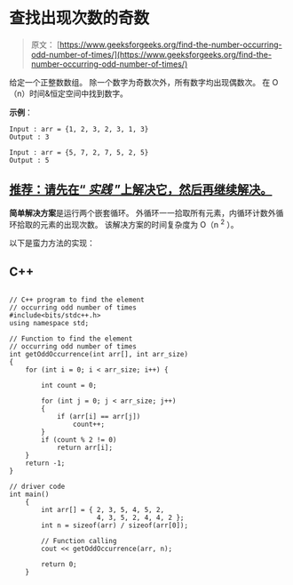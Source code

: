 # 查找出现次数的奇数

> 原文： [https://www.geeksforgeeks.org/find-the-number-occurring-odd-number-of-times/](https://www.geeksforgeeks.org/find-the-number-occurring-odd-number-of-times/)

给定一个正整数数组。 除一个数字为奇数次外，所有数字均出现偶数次。 在 O（n）时间&恒定空间中找到数字。

**示例**：

```
Input : arr = {1, 2, 3, 2, 3, 1, 3}
Output : 3

Input : arr = {5, 7, 2, 7, 5, 2, 5}
Output : 5

```

## [推荐：请先在“ ***<u>实践</u>*** ”上解决它，然后再继续解决。](https://practice.geeksforgeeks.org/problems/find-the-odd-occurence/0)

**简单解决方案**是运行两个嵌套循环。 外循环一一拾取所有元素，内循环计数外循环拾取的元素的出现次数。 该解决方案的时间复杂度为 O（n <sup>2</sup> ）。

以下是蛮力方法的实现：

## C++ 

```

// C++ program to find the element  
// occurring odd number of times 
#include<bits/stdc++.h> 
using namespace std; 

// Function to find the element  
// occurring odd number of times 
int getOddOccurrence(int arr[], int arr_size) 
{ 
    for (int i = 0; i < arr_size; i++) { 

        int count = 0; 

        for (int j = 0; j < arr_size; j++) 
        { 
            if (arr[i] == arr[j]) 
                count++; 
        } 
        if (count % 2 != 0) 
            return arr[i]; 
    } 
    return -1; 
} 

// driver code 
int main() 
    { 
        int arr[] = { 2, 3, 5, 4, 5, 2, 
                      4, 3, 5, 2, 4, 4, 2 }; 
        int n = sizeof(arr) / sizeof(arr[0]); 

        // Function calling 
        cout << getOddOccurrence(arr, n); 

        return 0; 
    } 

```